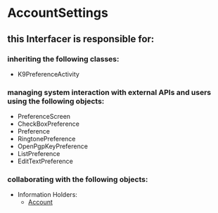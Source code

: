 # AccountSettings
## this Interfacer is responsible for: 
### inheriting the following classes: 
* K9PreferenceActivity
### managing system interaction with external APIs and users using the following objects: 
* PreferenceScreen
* CheckBoxPreference
* Preference
* RingtonePreference
* OpenPgpKeyPreference
* ListPreference
* EditTextPreference
### collaborating with the following objects: 
* Information Holders: 
	* [Account](../InformationHolders/Account.md) 

